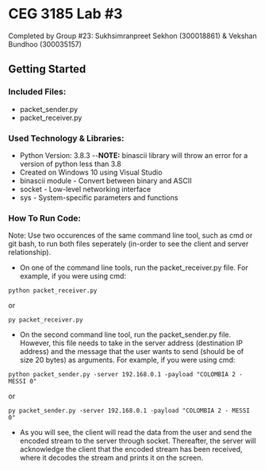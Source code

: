 # CEG 3185 Lab #3

Completed by Group #23: Sukhsimranpreet Sekhon (300018861) & Vekshan Bundhoo (300035157)

## Getting Started

### Included Files:

- packet_sender.py
- packet_receiver.py

### Used Technology & Libraries:

- Python Version: 3.8.3 
--**NOTE:** binascii library will throw an error for a version of python less than 3.8 
- Created on Windows 10 using Visual Studio
- binascii module - Convert between binary and ASCII
- socket - Low-level networking interface
- sys - System-specific parameters and functions

### How To Run Code:

Note: Use two occurences of the same command line tool, such as cmd or git bash, to run both files seperately (in-order to see the client and server relationship).

- On one of the command line tools, run the packet_receiver.py file. For example, if you were using cmd:

```
python packet_receiver.py
```

or

```
py packet_receiver.py
```

- On the second command line tool, run the packet_sender.py file. However, this file needs to take in the server address (destination IP address) and the message that the user wants to send (should be of size 20 bytes) as arguments. For example, if you were using cmd:

```
python packet_sender.py -server 192.168.0.1 -payload "COLOMBIA 2 - MESSI 0"
```

or

```
py packet_sender.py -server 192.168.0.1 -payload "COLOMBIA 2 - MESSI 0"
```

- As you will see, the client will read the data from the user and send the encoded stream to the server through socket. Thereafter, the server will acknowledge the client that the encoded stream has been received, where it decodes the stream and prints it on the screen.
